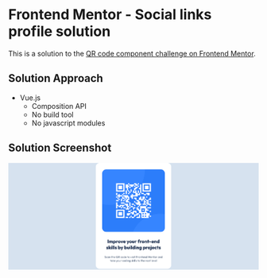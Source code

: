 # Frontend Mentor - Social links profile solution

This is a solution to the [QR code component challenge on Frontend Mentor](https://www.frontendmentor.io/challenges/qr-code-component-iux_sIO_H).

## Solution Approach
* Vue.js
  * Composition API
  * No build tool
  * No javascript modules

## Solution Screenshot
![Result](/result/result.png?raw=true "Result")
